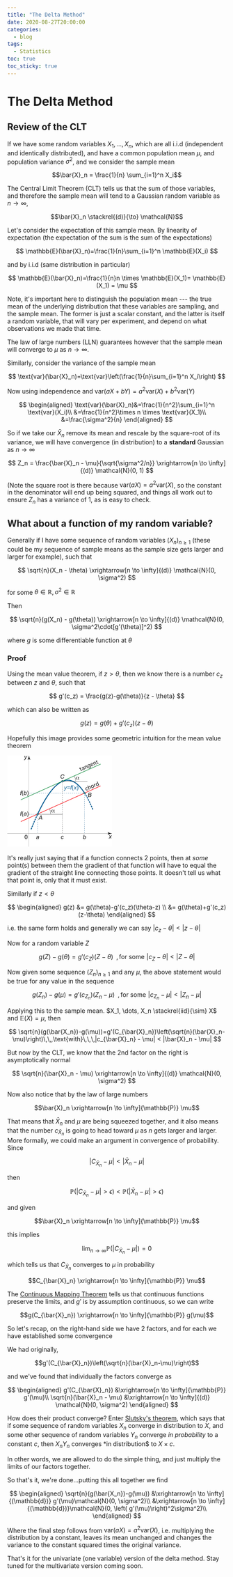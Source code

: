 ```yaml
---
title: "The Delta Method"
date: 2020-08-27T20:00:00
categories:
  - blog
tags:
  - Statistics
toc: true
toc_sticky: true
---
```


# The Delta Method


## Review of the CLT


If we have some random variables $X_1, \dots, X_n$, which are all i.i.d (independent and identically distributed), and have a common population mean $\mu$, and population variance $\sigma^2$, and we consider the sample mean

$$\bar{X}_n = \frac{1}{n} \sum_{i=1}^n X_i$$


The Central Limit Theorem (CLT) tells us that the sum of those variables, and therefore the sample mean will tend to a Gaussian random variable as $n \to \infty$,  

$$\bar{X}_n \stackrel{(d)}{\to} \mathcal{N}$$


Let's consider the expectation of this sample mean. By linearity of expectation (the expectation of the sum is the sum of the expectations)

$$
\mathbb{E}(\bar{X}_n)=\frac{1}{n}\sum_{i=1}^n \mathbb{E}(X_i)
$$

and by i.i.d (same distribution in particular)

$$
\mathbb{E}(\bar{X}_n)=\frac{1}{n}n \times  \mathbb{E}(X_1)= \mathbb{E}(X_1) = \mu
$$

Note, it's important here to distinguish the population mean --- the true mean of the underlying distribution that these variables are sampling, and the sample mean. The former is just a scalar constant, and the latter is itself a random variable, that will vary per experiment, and depend on what observations we made that time.

The law of large numbers (LLN) guarantees however that the sample mean will converge to $\mu$ as $n \to \infty$.

Similarly, consider the variance of the sample mean


$$
\text{var}(\bar{X}_n)=\text{var}\left(\frac{1}{n}\sum_{i=1}^n X_i\right)
$$

Now using independence and $\text{var}(aX+bY)=a^2\text{var}(X) + b^2\text{var}(Y)$

$$
\begin{aligned}
\text{var}(\bar{X}_n)&=\frac{1}{n^2}\sum_{i=1}^n \text{var}(X_i)\\
&=\frac{1}{n^2}\times n \times \text{var}(X_1)\\
&=\frac{\sigma^2}{n}
\end{aligned}
$$


So if we take our $\bar{X}_n$ remove its mean and rescale by the square-root of its variance, we will have convergence (in distribution) to a **standard** Gaussian as $n \to \infty$


$$
Z_n = \frac{\bar{X}_n - \mu}{\sqrt{\sigma^2/n}} \xrightarrow[n \to \infty]{(d)} \mathcal{N}(0, 1)
$$

(Note the square root is there because $\text{var}(aX)=a^2\text{var}(X)$, so the constant in the denominator will end up being squared, and things all work out to ensure $Z_n$ has a variance of $1$, as is easy to check.


## What about a function of my random variable?

Generally if I have some sequence of random variables $(X_n)_{n\ge1}$  (these could be my sequence of sample means as the sample size gets larger and larger for example), such that

$$
\sqrt{n}(X_n - \theta) \xrightarrow[n \to \infty]{(d)} \mathcal{N}(0, \sigma^2)
$$

for some $\theta \in \mathbb{R}, \sigma^2 \in \mathbb{R}$

Then 

$$
\sqrt{n}(g(X_n) - g(\theta)) \xrightarrow[n \to \infty]{(d)} \mathcal{N}(0, \sigma^2\cdot[g'(\theta)]^2)
$$

where $g$ is some differentiable function at $\theta$ 

### Proof

Using the mean value theorem, if $z>\theta$, then we know there is a number $c_z$ between $z$ and $\theta$, such that

$$
g'(c_z) = \frac{g(z)-g(\theta)}{z - \theta}
$$

which can also be written as

$$
g(z) = g(\theta) + g'(c_z)(z-\theta)
$$

Hopefully this image provides some geometric intuition for the mean value theorem

<img src="/assets/images/mvt.png" alt="Mean value theorem" class="full">


It's really just saying that if a function connects 2 points, then at *some* point(s) between them the gradient of that function will have to equal the gradient of the straight line connecting those points. It doesn't tell us what that point is, only that it must exist.

Similarly if $z<\theta$


$$
\begin{aligned}
g(z) &= g(\theta)-g'(c_z)(\theta-z) \\
&= g(\theta)+g'(c_z)(z-\theta) 
\end{aligned}
$$

i.e. the same form holds and generally we can say $|c_z-\theta|<|z-\theta|$

Now for a random variable $Z$

$$
g(Z)-g(\theta)=g'(c_Z)(Z-\theta)\,\,\, ,\text{for some} \,\,|c_Z-\theta|<|Z-\theta|
$$

Now given some sequence $(Z_n)_{n\ge 1}$ and any $\mu$, the above statement would be true for any value in the sequence


$$
g(Z_n)-g(\mu)=g'(c_{Z_n})(Z_n-\mu)\,\,\, ,\text{for some} \,\,|c_{Z_n}-\mu|<|Z_n-\mu|
$$

Applying this to the sample mean. $X_1, \dots, X_n \stackrel{iid}{\sim} X$ and $\mathbb{E}(X)=\mu$, then

$$
\sqrt{n}(g(\bar{X_n})-g(\mu))=g'(C_{\bar{X}_n})\left(\sqrt{n}(\bar{X}_n-\mu)\right)\,\,,\text{with}\,\,\,|c_{\bar{X}_n} - \mu| < |\bar{X}_n - \mu|
$$

But now by the CLT, we know that the 2nd factor on the right is asymptotically normal


$$
\sqrt{n}(\bar{X}_n - \mu) \xrightarrow[n \to \infty]{(d)} \mathcal{N}(0, \sigma^2)
$$

Now also notice that by the law of large numbers 

$$\bar{X}_n \xrightarrow[n \to \infty]{\mathbb{P}} \mu$$

That means that $\bar{X}_n$ and $\mu$ are being squeezed together, and it also means that the number $c_{\bar{X}_n}$ is going to head toward $\mu$ as $n$ gets larger and larger. More formally, we could make an argument in convergence of probability. Since

$$
|C_{\bar{X}_n}-\mu| < \left|\bar{X}_n - \mu \right|
$$

then

$$
\mathbb{P}\left(|C_{\bar{X}_n}-\mu| > \epsilon \right) < \mathbb{P}\left(|\bar{X}_n-\mu| > \epsilon \right)
$$

and given

$$\bar{X}_n \xrightarrow[n \to \infty]{\mathbb{P}} \mu$$

this implies

$$
\lim_{n\to\infty} \mathbb{P}\left(|C_{\bar{X}_n}-\mu|\right) =0
$$

which tells us that $C_{\bar{X}_n}$ converges to $\mu$ in probability


$$C_{\bar{X}_n} \xrightarrow[n \to \infty]{\mathbb{P}} \mu$$

The [Continuous Mapping Theorem](https://en.wikipedia.org/wiki/Continuous_mapping_theorem) tells us that continuous functions preserve the limits, and $g'$ is by assumption continuous, so we can write

$$g(C_{\bar{X}_n}) \xrightarrow[n \to \infty]{\mathbb{P}} g(\mu)$$


So let's recap, on the right-hand side we have 2 factors, and for each we have established some convergence

We had originally,

$$g'(C_{\bar{X}_n})\left(\sqrt{n}(\bar{X}_n-\mu)\right)$$

and we've found that individually the factors converge as

$$
\begin{aligned}
g'(C_{\bar{X}_n}) &\xrightarrow[n \to \infty]{\mathbb{P}} g'(\mu)\\
\sqrt{n}(\bar{X}_n - \mu) &\xrightarrow[n \to \infty]{(d)} \mathcal{N}(0, \sigma^2)
\end{aligned}
$$

How does their product converge? Enter [Slutsky's theorem](https://en.wikipedia.org/wiki/Slutsky%27s_theorem), which says that if some sequence of random variables $X_n$ converge in distribution to $X$, and some other sequence of random variables $Y_n$ converge *in probability* to a constant $c$, then $X_n Y_n$ converges *in distribution$ to $X\times c$.

In other words, we are allowed to do the simple thing, and just multiply the limits of our factors together.

So that's it, we're done...putting this all together we find

$$
\begin{aligned}
\sqrt{n}(g(\bar{X_n})-g(\mu)) &\xrightarrow[n \to \infty]{(\mathbb{d})} g'(\mu)\mathcal{N}(0, \sigma^2)\\
&\xrightarrow[n \to \infty]{(\mathbb{d})}\mathcal{N}(0, \left( g'(\mu)\right)^2\sigma^2)\\
\end{aligned}
$$

Where the final step follows from $\text{var}(aX)=a^2\text{var}(X)$, i.e. multiplying the distribution by a constant, leaves its mean unchanged and changes the variance to the constant squared times the original variance.

That's it for the univariate (one variable) version of the delta method. Stay tuned for the multivariate version coming soon.
